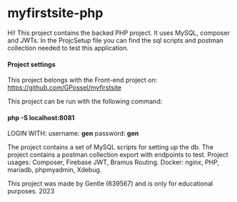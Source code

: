 # myfirstsite-php

Hi! This project contains the backed PHP project. 
It uses MySQL, composer and JWTs. In the ProjcSetup file you can find the sql scripts and postman collection needed to test this application.

#### Project settings
This project belongs with the Front-end project on:
https://github.com/GPossel/myfirstsite

This project can be run with the following command:
#### php -S localhost:8081


LOGIN WITH:
  username: **gen**
  password: **gen**

The project contains a set of MySQL scripts for setting up the db.
The project contains a postman collection export with endpoints to test.
Project usages: Composer, Firebase JWT, Bramus Routing.
Docker: nginx, PHP, mariadb, phpmyadmin, Xdebug.

This project was made by Gentle (639567) and is only for educational purposes. 2023